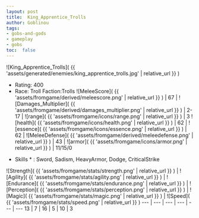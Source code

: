 ```yaml
---
layout: post
title:  King_Apprentice_Trolls
author: Goblinou
tags:
- gobs-and-gods
- gameplay
- gobs
toc:  false
---
```


![King_Apprentice_Trolls]( {{ 'assets/generated/enemies/king_apprentice_trolls.jpg' | relative_url }} )
- Rating: 400
- Race: Troll  Faction:Trolls
![MeleeScore]( {{ 'assets/fromgame/derived/meleescore.png' | relative_url }} ) | 67 | ![Damages_Multiplier]( {{ 'assets/fromgame/derived/damages_multiplier.png' | relative_url }} ) | 2-17 | ![range]( {{ 'assets/fromgame/icons/range.png' | relative_url }} ) | 3
![health]( {{ 'assets/fromgame/icons/health.png' | relative_url }} ) | 62 | ![essence]( {{ 'assets/fromgame/icons/essence.png' | relative_url }} ) | 62 | ![MeleeDefense]( {{ 'assets/fromgame/derived/meleedefense.png' | relative_url }} ) | 43 | ![armor]( {{ 'assets/fromgame/icons/armor.png' | relative_url }} ) | 11/15/0
* Skills * : Sword, Sadism, HeavyArmor, Dodge, CriticalStrike

![Strength]( {{ 'assets/fromgame/stats/strength.png' | relative_url }} ) | ![Agility]( {{ 'assets/fromgame/stats/agility.png' | relative_url }} ) | ![Endurance]( {{ 'assets/fromgame/stats/endurance.png' | relative_url }} ) | ![Perception]( {{ 'assets/fromgame/stats/perception.png' | relative_url }} ) | ![Magic]( {{ 'assets/fromgame/stats/magic.png' | relative_url }} ) | ![Speed]( {{ 'assets/fromgame/stats/speed.png' | relative_url }} )
--- | --- | --- | --- | --- | ---
13 | 7 | 16 | 5 | 10 | 3
